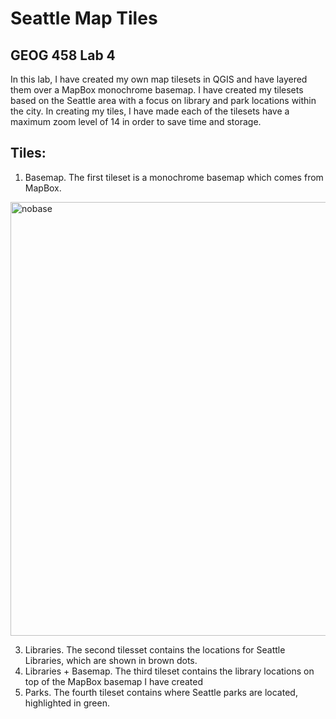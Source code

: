 # Seattle Map Tiles
## GEOG 458 Lab 4

In this lab, I have created my own map tilesets in QGIS and have layered them over a MapBox monochrome basemap. I have created my tilesets based on the Seattle area with a focus on library and park locations within the city. In creating my tiles, I have made each of the tilesets have a maximum zoom level of 14 in order to save time and storage. 

## Tiles:

1. Basemap. The first tileset is a monochrome basemap which comes from MapBox. 
<img width="694" alt="nobase" src="https://user-images.githubusercontent.com/84999477/167239682-9b6703f7-a0c6-4711-83f8-1df133444193.png">


3. Libraries. The second tilesset contains the locations for Seattle Libraries, which are shown in brown dots.
4. Libraries + Basemap. The third tileset contains the library locations on top of the MapBox basemap I have created
5. Parks. The fourth tileset contains where Seattle parks are located, highlighted in green. 



